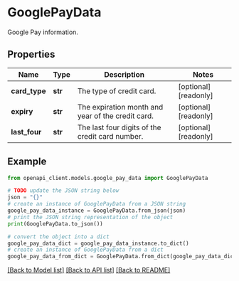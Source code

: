 # GooglePayData

Google Pay information.

## Properties

Name | Type | Description | Notes
------------ | ------------- | ------------- | -------------
**card_type** | **str** | The type of credit card. | [optional] [readonly] 
**expiry** | **str** | The expiration month and year of the credit card. | [optional] [readonly] 
**last_four** | **str** | The last four digits of the credit card number. | [optional] [readonly] 

## Example

```python
from openapi_client.models.google_pay_data import GooglePayData

# TODO update the JSON string below
json = "{}"
# create an instance of GooglePayData from a JSON string
google_pay_data_instance = GooglePayData.from_json(json)
# print the JSON string representation of the object
print(GooglePayData.to_json())

# convert the object into a dict
google_pay_data_dict = google_pay_data_instance.to_dict()
# create an instance of GooglePayData from a dict
google_pay_data_from_dict = GooglePayData.from_dict(google_pay_data_dict)
```
[[Back to Model list]](../README.md#documentation-for-models) [[Back to API list]](../README.md#documentation-for-api-endpoints) [[Back to README]](../README.md)


